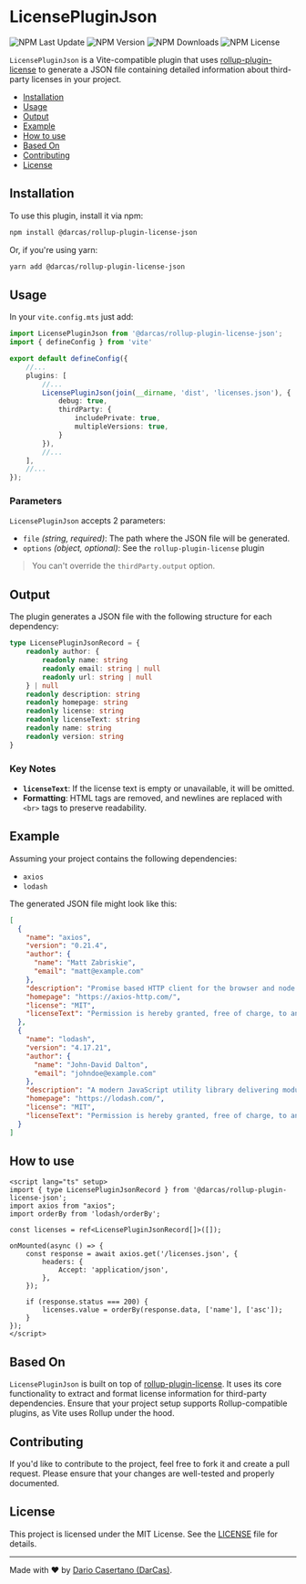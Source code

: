 # LicensePluginJson

![NPM Last Update](https://img.shields.io/npm/last-update/%40darcas%2Frollup-plugin-license-json)
![NPM Version](https://img.shields.io/npm/v/%40darcas%2Frollup-plugin-license-json)
![NPM Downloads](https://img.shields.io/npm/dy/%40darcas%2Frollup-plugin-license-json)
![NPM License](https://img.shields.io/npm/l/%40darcas%2Frollup-plugin-license-json)

`LicensePluginJson` is a Vite-compatible plugin that uses [rollup-plugin-license](https://github.com/mjeanroy/rollup-plugin-license) to generate a JSON file containing detailed information about third-party licenses in your project.

- [Installation](#installation)
- [Usage](#usage)
- [Output](#output)
- [Example](#example)
- [How to use](#how-to-use)
- [Based On](#based-on)
- [Contributing](#contributing)
- [License](#license)

## Installation

To use this plugin, install it via npm:

```bash
npm install @darcas/rollup-plugin-license-json
```

Or, if you're using yarn:

```bash
yarn add @darcas/rollup-plugin-license-json
```

## Usage

In your `vite.config.mts` just add:

```ts
import LicensePluginJson from '@darcas/rollup-plugin-license-json';
import { defineConfig } from 'vite'

export default defineConfig({
    //...
    plugins: [
        //...
        LicensePluginJson(join(__dirname, 'dist', 'licenses.json'), {
            debug: true,
            thirdParty: {
                includePrivate: true,
                multipleVersions: true,
            }
        }),
        //...
    ],
    //...
});
```

### Parameters

`LicensePluginJson` accepts 2 parameters:

- `file` *(string, required)*: The path where the JSON file will be generated.
- `options` *(object, optional)*: See the `rollup-plugin-license` plugin

> You can't override the `thirdParty.output` option.

## Output

The plugin generates a JSON file with the following structure for each dependency:

```ts
type LicensePluginJsonRecord = {
    readonly author: {
        readonly name: string
        readonly email: string | null
        readonly url: string | null
    } | null
    readonly description: string
    readonly homepage: string
    readonly license: string
    readonly licenseText: string
    readonly name: string
    readonly version: string
}
```

### Key Notes

- **`licenseText`**: If the license text is empty or unavailable, it will be omitted.
- **Formatting**: HTML tags are removed, and newlines are replaced with `<br>` tags to preserve readability.

## Example

Assuming your project contains the following dependencies:

- `axios`
- `lodash`

The generated JSON file might look like this:

```json
[
  {
    "name": "axios",
    "version": "0.21.4",
    "author": {
      "name": "Matt Zabriskie",
      "email": "matt@example.com"
    },
    "description": "Promise based HTTP client for the browser and node.js",
    "homepage": "https://axios-http.com/",
    "license": "MIT",
    "licenseText": "Permission is hereby granted, free of charge, to any person..."
  },
  {
    "name": "lodash",
    "version": "4.17.21",
    "author": {
      "name": "John-David Dalton",
      "email": "johndoe@example.com"
    },
    "description": "A modern JavaScript utility library delivering modularity, performance, and extras.",
    "homepage": "https://lodash.com/",
    "license": "MIT",
    "licenseText": "Permission is hereby granted, free of charge, to any person..."
  }
]
```

## How to use

```vue
<script lang="ts" setup>
import { type LicensePluginJsonRecord } from '@darcas/rollup-plugin-license-json';
import axios from "axios";
import orderBy from 'lodash/orderBy';

const licenses = ref<LicensePluginJsonRecord[]>([]);

onMounted(async () => {
    const response = await axios.get('/licenses.json', {
        headers: {
            Accept: 'application/json',
        },
    });

    if (response.status === 200) {
        licenses.value = orderBy(response.data, ['name'], ['asc']);
    }
});
</script>
```

## Based On

`LicensePluginJson` is built on top of [rollup-plugin-license](https://github.com/mjeanroy/rollup-plugin-license). It uses its core functionality to extract and format license information for third-party dependencies. Ensure that your project setup supports Rollup-compatible plugins, as Vite uses Rollup under the hood.

## Contributing

If you'd like to contribute to the project, feel free to fork it and create a pull request. Please ensure that your changes are well-tested and properly documented.

## License

This project is licensed under the MIT License. See the [LICENSE](LICENSE) file for details.

---

Made with ❤️ by [Dario Casertano (DarCas)](https://github.com/DarCas).
